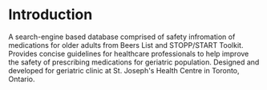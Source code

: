 <html>
<title> Database for Medication Safety in Geriatric Patients </title>
<h1>Introduction</h1>
<body>A search-engine based database comprised of safety infromation of medications for older adults from Beers List and STOPP/START Toolkit. Provides concise guidelines for healthcare professionals to help improve the safety of prescribing medications for geriatric population. Designed and developed for geriatric clinic at St. Joseph's Health Centre in Toronto, Ontario. </body>
</html>